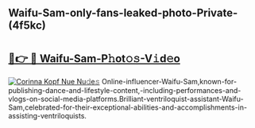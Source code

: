 ## Waifu-Sam-only-fans​-leaked-photo​-Private-(4f5kc)


# <h2><a href="https://mediaupload.pro?title=Waifu-Sam&ref=git">🔗👉 🔴 Waifu-Sam-P𝚑ot𝚘𝚜-V𝚒d𝚎o</a></h2>

[![Corinna Kopf Nue Nu𝚍e𝚜](https://i.imgur.com/0qMVB7G.gif)](https://mediaupload.pro?title=Waifu-Sam&ref=git)
Online-influencer-Waifu-Sam,known-for-publishing-dance-and-lifestyle-content,-including-performances-and-vlogs-on-social-media-platforms.Brilliant-ventriloquist-assistant-Waifu-Sam,celebrated-for-their-exceptional-abilities-and-accomplishments-in-assisting-ventriloquists.  